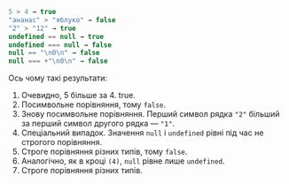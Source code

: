 

```js no-beautify
5 > 4 → true
"ананас" > "яблуко" → false
"2" > "12" → true
undefined == null → true
undefined === null → false
null == "\n0\n" → false
null === +"\n0\n" → false
```

Ось чому такі результати:

1. Очевидно, 5 більше за 4. true.
2. Посимвольне порівняння, тому `false`.
3. Знову посимвольне порівняння. Перший символ рядка `"2"` більший за перший символ другого рядка — `"1"`.
4. Спеціальний випадок. Значення `null` і `undefined` рівні під час не строгого порівняння.
5. Строге порівняння різних типів, тому `false`.
6. Аналогічно, як в кроці `(4)`, `null` рівне лише `undefined`.
7. Строге порівняння різних типів.
